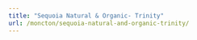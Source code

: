 ```yaml
---
title: "Sequoia Natural & Organic- Trinity"
url: /moncton/sequoia-natural-and-organic-trinity/
---
```

